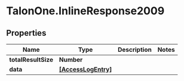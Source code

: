 # TalonOne.InlineResponse2009

## Properties

Name | Type | Description | Notes
------------ | ------------- | ------------- | -------------
**totalResultSize** | **Number** |  | 
**data** | [**[AccessLogEntry]**](AccessLogEntry.md) |  | 


